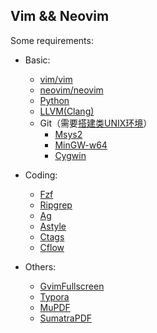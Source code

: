 
## Vim && Neovim

Some requirements:

 - Basic:
    - [vim/vim](https://github.com/vim/vim)
    - [neovim/neovim](https://github.com/neovim/neovim)
    - [Python](https://www.python.org/)
    - [LLVM(Clang)](http://llvm.org/)
    - Git（需要[搭建类UNIX环境](https://yehuohan.github.io/2017/06/09/%E6%9D%82%E8%AE%B0/Windows%E6%90%AD%E5%BB%BA%E7%B1%BBUNIX%E7%8E%AF%E5%A2%83-Msys2-MinGW-w64/)）
      - [Msys2](http://www.msys2.org/)
      - [MinGW-w64](https://sourceforge.net/projects/mingw-w64/files/)
      - [Cygwin](https://cygwin.com)

 - Coding:
    - [Fzf](https://github.com/junegunn/fzf)
    - [Ripgrep](https://github.com/BurntSushi/ripgrep)
    - [Ag](https://github.com/k-takata/the_silver_searcher-win32)
    - [Astyle](http://astyle.sourceforge.net)
    - [Ctags](https://github.com/universal-ctags/ctags)
    - [Cflow](http://www.gnu.org/software/cflow)

 - Others:
    - [GvimFullscreen](./gvimfullscreen)
    - [Typora](https://typora.io/)
    - [MuPDF](https://www.mupdf.com)
    - [SumatraPDF](https://www.sumatrapdfreader.org)
